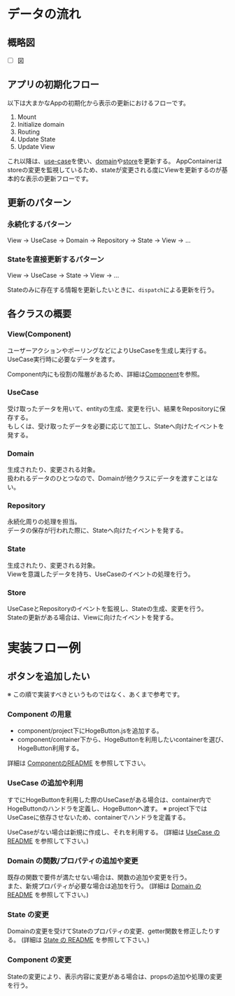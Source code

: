 # データの流れ
## 概略図

- [ ] 図

## アプリの初期化フロー

以下は大まかなAppの初期化から表示の更新におけるフローです。

1. Mount
1. Initialize domain
1. Routing
1. Update State 
1. Update View

これ以降は、[use-case](./use-case.md)を使い、[domain](./domain.md)や[store](./store.md)を更新する。
AppContainerはstoreの変更を監視しているため、stateが変更される度にViewを更新するのが基本的な表示の更新フローです。

## 更新のパターン
### 永続化するパターン
View -> UseCase -> Domain -> Repository -> State -> View -> ...

### Stateを直接更新するパターン
View -> UseCase -> State -> View -> ...

Stateのみに存在する情報を更新したいときに、`dispatch`による更新を行う。
## 各クラスの概要
### View(Component)
ユーザーアクションやポーリングなどによりUseCaseを生成し実行する。  
UseCase実行時に必要なデータを渡す。

Component内にも役割の階層があるため、詳細は[Component](./component.md)を参照。

### UseCase
受け取ったデータを用いて、entityの生成、変更を行い、結果をRepositoryに保存する。  
もしくは、受け取ったデータを必要に応じて加工し、Stateへ向けたイベントを発する。

### Domain
生成されたり、変更される対象。  
扱われるデータのひとつなので、Domainが他クラスにデータを渡すことはない。

### Repository
永続化周りの処理を担当。  
データの保存が行われた際に、Stateへ向けたイベントを発する。

### State
生成されたり、変更される対象。  
Viewを意識したデータを持ち、UseCaseのイベントの処理を行う。

### Store
UseCaseとRepositoryのイベントを監視し、Stateの生成、変更を行う。  
Stateの更新がある場合は、Viewに向けたイベントを発する。


# 実装フロー例

## ボタンを追加したい
※ この順で実装すべきというものではなく、あくまで参考です。

### Component の用意

- component/project下にHogeButton.jsを追加する。  
- component/container下から、HogeButtonを利用したいcontainerを選び、HogeButton利用する。  

詳細は [ComponentのREADME](./component.md) を参照して下さい。

### UseCase の追加や利用
すでにHogeButtonを利用した際のUseCaseがある場合は、container内でHogeButtonのハンドラを定義し、HogeButtonへ渡す。
※ project下ではUseCaseに依存させないため、containerでハンドラを定義する。

UseCaseがない場合は新規に作成し、それを利用する。
(詳細は [UseCase の README](./use-case.md) を参照して下さい。)

### Domain の関数/プロパティの追加や変更
既存の関数で要件が満たせない場合は、関数の追加や変更を行う。  
また、新規プロパティが必要な場合は追加を行う。
(詳細は [Domain の README](./domain.md) を参照して下さい。)

### State の変更
Domainの変更を受けてStateのプロパティの変更、getter関数を修正したりする。
(詳細は [State の README](./store.md) を参照して下さい。)

### Component の変更
Stateの変更により、表示内容に変更がある場合は、propsの追加や処理の変更を行う。
